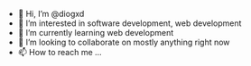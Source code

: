 - 👋 Hi, I’m @diogxd
- 👀 I’m interested in software development, web development
- 🌱 I’m currently learning web development
- 💞️ I’m looking to collaborate on mostly anything right now
- 📫 How to reach me ...

<!---
diogxd/diogxd is a ✨ special ✨ repository because its `README.md` (this file) appears on your GitHub profile.
You can click the Preview link to take a look at your changes.
--->
